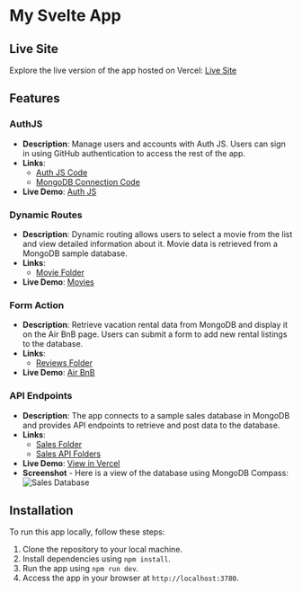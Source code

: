 # My Svelte App

## Live Site

Explore the live version of the app hosted on Vercel:
[Live Site](https://www.ethanayers.xyz/)

## Features

### AuthJS

- **Description**: Manage users and accounts with Auth JS. Users can sign in using GitHub authentication to access the rest of the app.
- **Links**:
  - [Auth JS Code](https://github.com/eayers127/dwdd-3780/blob/main/full-stack-sveltekit/src/routes/%2Bpage.svelte)
  - [MongoDB Connection Code](https://github.com/eayers127/dwdd-3780/blob/main/full-stack-sveltekit/src/routes/mongodb/%2Bpage.server.ts)
- **Live Demo**: [Auth JS](https://www.ethanayers.xyz/)

### Dynamic Routes

- **Description**: Dynamic routing allows users to select a movie from the list and view detailed information about it. Movie data is retrieved from a MongoDB sample database.
- **Links**:
  - [Movie Folder](https://github.com/eayers127/dwdd-3780/tree/main/full-stack-sveltekit/src/routes/movies)
- **Live Demo**: [Movies](https://www.ethanayers.xyz/movies)

### Form Action

- **Description**: Retrieve vacation rental data from MongoDB and display it on the Air BnB page. Users can submit a form to add new rental listings to the database.
- **Links**:
  - [Reviews Folder](https://github.com/eayers127/dwdd-3780/tree/main/full-stack-sveltekit/src/routes/reviews)
- **Live Demo**: [Air BnB](https://www.ethanayers.xyz/reviews)

### API Endpoints

- **Description**: The app connects to a sample sales database in MongoDB and provides API endpoints to retrieve and post data to the database.
- **Links**:
  - [Sales Folder](https://github.com/eayers127/dwdd-3780/tree/main/full-stack-sveltekit/src/routes/sales)
  - [Sales API Folders](https://github.com/eayers127/dwdd-3780/tree/main/full-stack-sveltekit/src/routes/api/sales)
- **Live Demo**: [View in Vercel](https://dwdd-3780-new.vercel.app/sales)
- **Screenshot** - Here is a view of the database using MongoDB Compass: ![Sales Database](https://github.com/eayers127/dwdd-3780/assets/71342594/f89b5603-252a-4d26-86fb-756285c62ea8)

## Installation

To run this app locally, follow these steps:

1. Clone the repository to your local machine.
2. Install dependencies using `npm install`.
3. Run the app using `npm run dev`.
4. Access the app in your browser at `http://localhost:3780`.
